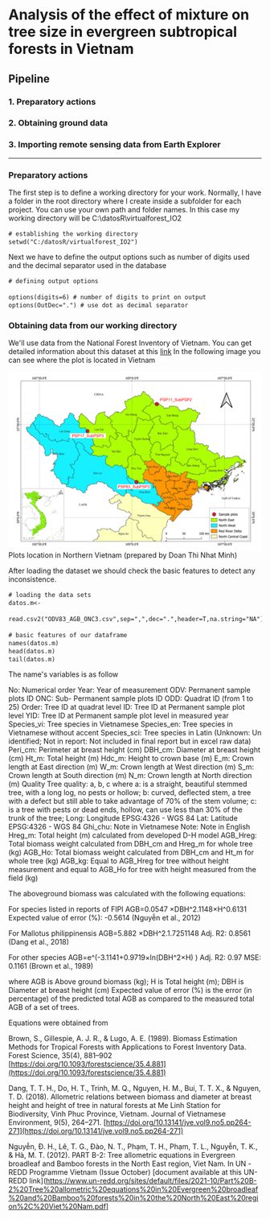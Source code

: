 # Analysis of the effect of mixture on tree size in evergreen subtropical forests in Vietnam
## Pipeline
### 1. Preparatory actions
### 2. Obtaining ground data
### 3. Importing remote sensing data from Earth Explorer

---------------------


### Preparatory actions
The first step is to define a working directory for your work. Normally, I have a folder in the root directory where I create inside a subfolder for each project.
You can use your own path and folder names. In this case my working directory will be C:\datosR\virtualforest_IO2

```{r, setup, include=FALSE}
# establishing the working directory 
setwd("C:/datosR/virtualforest_IO2")
```

Next we have to define the output options such as number of digits used and the decimal separator used in the database

```{r, setup, include=FALSE}
# defining output options

options(digits=6) # number of digits to print on output 
options(OutDec=".") # use dot as decimal separator
```
### Obtaining data from our working directory
We'll use data from the National Forest Inventory of Vietnam. You can get detailed information about this dataset at this [link](https://github.com/Felipe-Bravo/VirtualForests-IO2/blob/master/EvergreenBroadleave_northernVietnam-dataDescription.md)
In the following image you can see where the plot is located in Vietnam

<img src="https://github.com/Felipe-Bravo/VirtualForests-IO2/blob/master/images/Map_3SubPSP.png" style="display: block; margin: auto;" />
Plots location in Northern Vietnam (prepared by Doan Thi Nhat Minh)

After loading the dataset we should check the basic features to detect any inconsistence.
```{r, setup, include=FALSE}
# loading the data sets 
datos.m<- 
  read.csv2("ODV83_AGB_ONC3.csv",sep=",",dec=".",header=T,na.string="NA")

# basic features of our dataframe
names(datos.m)
head(datos.m)
tail(datos.m)
```
The name's variables is as follow

No:	Numerical order
Year:	Year of measurement
ODV:	Permanent sample plots ID
ONC:	Sub- Permanent sample plots ID
ODD:	Quadrat ID (from 1 to 25)
Order:	Tree ID at quadrat level
ID:	Tree ID at Permanent sample plot level
YID:	Tree ID at Permanent sample plot level in measured year
Species_vi:	Tree species in Vietnamese
Species_en:	Tree species in Vietnamese without accent
Species_sci:	Tree species in Latin (Unknown: Un identified; Not in report: Not included in final report but in excel raw data)
Peri_cm:	Perimeter at breast height (cm)
DBH_cm:	Diameter at breast height (cm)
Ht_m:	Total height (m)
Hdc_m:	Height to crown base (m)
E_m:	Crown length at East direction (m)
W_m:	Crown length at West direction (m)
S_m:	Crown length at South direction (m)
N_m:	Crown length at North direction (m)
Quality	Tree quality: a, b, c where
  a: is a straight, beautiful stemmed tree, with a long log, no pests or hollow;
  b: curved, deflected stem, a tree with a defect but still able to take advantage of 70% of the stem volume;
  c: is a tree with pests or dead ends, hollow, can use less than 30% of the trunk of the tree;
Long:	Longitude EPSG:4326 - WGS 84
Lat:	Latitude EPSG:4326 - WGS 84
Ghi_chu:	Note in Vietnamese 
Note:	Note in English
Hreg_m:	Total height (m) calculated from developed D-H model 
AGB_Hreg:	Total biomass weight calculated from DBH_cm and Hreg_m for whole tree (kg)
AGB_Ho:	Total biomass weight calculated from DBH_cm and Ht_m for whole tree (kg)
AGB_kg:	Equal to AGB_Hreg for tree without height measurement and equal to AGB_Ho for tree with height measured from the field (kg)

The aboveground biomass was calculated with the following equations:


For species listed in reports of FIPI
AGB=0.0547 ×DBH^2.1148×H^0.6131			Expected value of error (%): -0.5614	(Nguyễn et al., 2012)

For Mallotus philippinensis 
AGB=5.882 ×DBH^2.1.7251148	Adj. R2: 0.8561			(Dang et al., 2018)

For other species
AGB=e^(-3.1141+0.9719×ln⁡(DBH^2×H) )	Adj. R2: 0.97	MSE: 0.1161		(Brown et al., 1989)

where AGB is Above ground biomass (kg); H is Total height (m); DBH is Diameter at breast height (cm)
Expected value of error (%) is the error (in percentage) of the predicted total AGB as compared to the measured total AGB of a set of trees.

Equations were obtained from

Brown, S., Gillespie, A. J. R., & Lugo, A. E. (1989). Biomass Estimation Methods for Tropical Forests with Applications to Forest Inventory Data. Forest Science, 35(4), 881–902 [https://doi.org/10.1093/forestscience/35.4.881](https://doi.org/10.1093/forestscience/35.4.881)

Dang, T. T. H., Do, H. T., Trinh, M. Q., Nguyen, H. M., Bui, T. T. X., & Nguyen, T. D. (2018). Allometric relations between biomass and diameter at breast height and height of tree in natural forests at Me Linh Station for Biodiversity, Vinh Phuc Province, Vietnam. Journal of Vietnamese Environment, 9(5), 264–271. [https://doi.org/10.13141/jve.vol9.no5.pp264-271](https://doi.org/10.13141/jve.vol9.no5.pp264-271)

Nguyễn, Đ. H., Lê, T. G., Đào, N. T., Phạm, T. H., Phạm, T. L., Nguyễn, T. K., & Hà, M. T. (2012). PART B-2: Tree allometric equations in Evergreen broadleaf and Bamboo forests in the North East region, Viet Nam. In UN -REDD Programme Vietnam (Issue October) [document available at this UN-REDD link](https://www.un-redd.org/sites/default/files/2021-10/Part%20B-2%20Tree%20allometric%20equations%20in%20Evergreen%20broadleaf%20and%20Bamboo%20forests%20in%20the%20North%20East%20region%2C%20Viet%20Nam.pdf]








